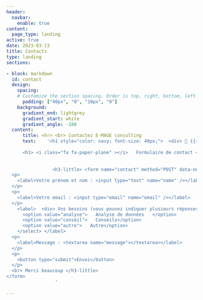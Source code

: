 ```yaml
---
header:
  navbar:
    enable: true
content: 
  page_type: landing
active: true
date: 2023-03-13
title: Contacts
type: landing
sections:

- block: markdown
  id: contact
  design: 
    spacing:
    # Customize the section spacing. Order is top, right, bottom, left.
      padding: ["40px", "0", "10px", "0"] 
    background:
      gradient_end: lightgrey 
      gradient_start: white
      gradient_angle: -180
  content:
      title: <hr> <br> Contactez E-MAGE consulting 
      text:    '<h1 style="color: navy; font-size: 40px;">  <div> 📧 {{< global_param "email" >}} </div> </h1> 
      
      <h1> <i class="fa fa-paper-plane" ></i>   Formulaire de contact </h1>
      
                 
                 <h3-little> <form name="contact" method="POST" data-netlify="true">
  <p>
    <label>Votre prénom et nom : <input type="text" name="name" /></label>
  </p>
  <p>
    <label>Votre email : <input type="email" name="email" /></label>
  </p> 
    <label>  <div> Vos besoins (vous pouvez indiquer plusieurs réponses<br> en maintenant "ctrl") : </div> <select name="role[]" multiple>
      <option value="analyse">   Analyse de données   </option>
      <option value="conseil">   Conseils</option>
      <option value="autre">   Autre</option>
    </select> </label> 
  <p>
    <label>Message : <textarea name="message"></textarea></label>
  </p>
  <p>
    <button type="submit">Envoi</button>
  </p>
  <br> Merci beaucoup </h3-little>
</form>
                  '
 
--- 
```

  
           